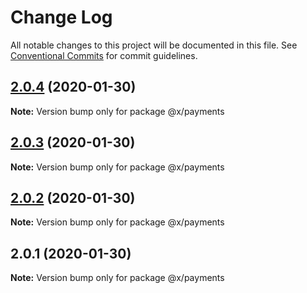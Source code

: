 # Change Log

All notable changes to this project will be documented in this file.
See [Conventional Commits](https://conventionalcommits.org) for commit guidelines.

## [2.0.4](https://github.com/whitehorse5353/lerna-e2e/compare/@x/payments@2.0.3...@x/payments@2.0.4) (2020-01-30)

**Note:** Version bump only for package @x/payments





## [2.0.3](https://github.com/whitehorse5353/lerna-e2e/compare/@x/payments@2.0.2...@x/payments@2.0.3) (2020-01-30)

**Note:** Version bump only for package @x/payments





## [2.0.2](https://github.com/whitehorse5353/lerna-e2e/compare/@x/payments@2.0.1...@x/payments@2.0.2) (2020-01-30)

**Note:** Version bump only for package @x/payments





## 2.0.1 (2020-01-30)

**Note:** Version bump only for package @x/payments
